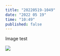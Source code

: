 ```yaml
---
title: "20220519-1049"
date: "2022 05 19"
time: "10:49"
published: false
---
```


Image test

![](lowpoly.png)
